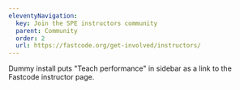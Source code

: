```yaml
---
eleventyNavigation:
  key: Join the SPE instructors community
  parent: Community
  order: 2
  url: https://fastcode.org/get-involved/instructors/
---
```


Dummy install puts "Teach performance" in sidebar as a link to the Fastcode instructor page.